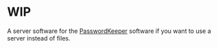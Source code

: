 # WIP
A server software for the [PasswordKeeper](https://github.com/VPKSoft/PasswordKeeper) software if you want to use a server instead of files.
